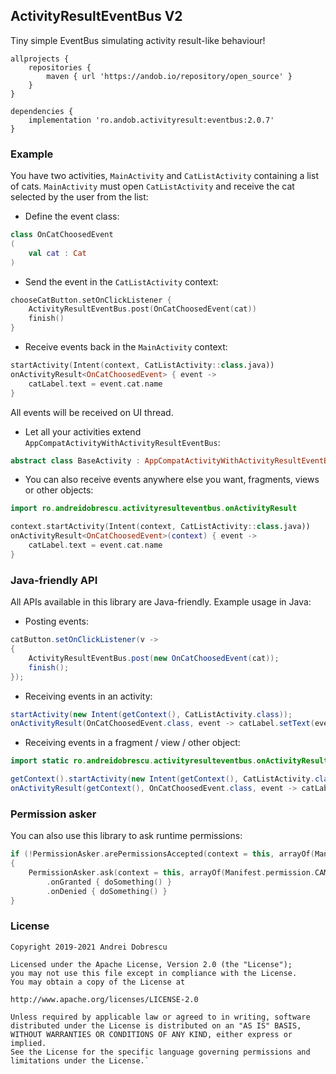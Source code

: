 ## ActivityResultEventBus V2

Tiny simple EventBus simulating activity result-like behaviour!

```
allprojects {
    repositories {
        maven { url 'https://andob.io/repository/open_source' }
    }
}
```

```
dependencies {
    implementation 'ro.andob.activityresult:eventbus:2.0.7'
}
```

### Example

You have two activities, ``MainActivity`` and ``CatListActivity`` containing a list of cats. ``MainActivity`` must open ``CatListActivity`` and receive the cat selected by the user from the list:

- Define the event class:

```kotlin
class OnCatChoosedEvent
(
    val cat : Cat
)
```

- Send the event in the ``CatListActivity`` context:

```kotlin
chooseCatButton.setOnClickListener {
    ActivityResultEventBus.post(OnCatChoosedEvent(cat))
    finish()
}
```

- Receive events back in the ``MainActivity`` context:

```kotlin
startActivity(Intent(context, CatListActivity::class.java))
onActivityResult<OnCatChoosedEvent> { event ->
    catLabel.text = event.cat.name
}
```

All events will be received on UI thread.

- Let all your activities extend ``AppCompatActivityWithActivityResultEventBus``:

```kotlin
abstract class BaseActivity : AppCompatActivityWithActivityResultEventBus()
```

- You can also receive events anywhere else you want, fragments, views or other objects:

```kotlin
import ro.andreidobrescu.activityresulteventbus.onActivityResult

context.startActivity(Intent(context, CatListActivity::class.java))
onActivityResult<OnCatChoosedEvent>(context) { event ->
    catLabel.text = event.cat.name
}
```

### Java-friendly API

All APIs available in this library are Java-friendly. Example usage in Java:

- Posting events:

```java
catButton.setOnClickListener(v ->
{
    ActivityResultEventBus.post(new OnCatChoosedEvent(cat));
    finish();
});
```

- Receiving events in an activity:

```java
startActivity(new Intent(getContext(), CatListActivity.class));
onActivityResult(OnCatChoosedEvent.class, event -> catLabel.setText(event.cat.name));
```

- Receiving events in a fragment / view / other object:

```java
import static ro.andreidobrescu.activityresulteventbus.onActivityResult;

getContext().startActivity(new Intent(getContext(), CatListActivity.class));
onActivityResult(getContext(), OnCatChoosedEvent.class, event -> catLabel.setText(event.cat.name));
```

### Permission asker

You can also use this library to ask runtime permissions:

```kotlin
if (!PermissionAsker.arePermissionsAccepted(context = this, arrayOf(Manifest.permission.CAMERA)))
{
    PermissionAsker.ask(context = this, arrayOf(Manifest.permission.CAMERA))
        .onGranted { doSomething() }
        .onDenied { doSomething() }
}
```

### License

```
Copyright 2019-2021 Andrei Dobrescu

Licensed under the Apache License, Version 2.0 (the "License");
you may not use this file except in compliance with the License.
You may obtain a copy of the License at

http://www.apache.org/licenses/LICENSE-2.0

Unless required by applicable law or agreed to in writing, software
distributed under the License is distributed on an "AS IS" BASIS,
WITHOUT WARRANTIES OR CONDITIONS OF ANY KIND, either express or implied.
See the License for the specific language governing permissions and
limitations under the License.`

```

